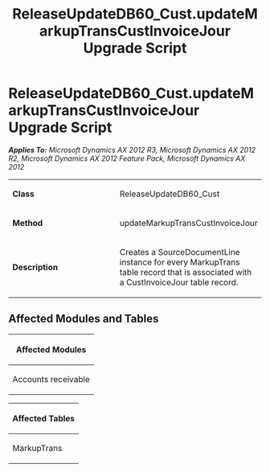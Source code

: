 ﻿---
title: ReleaseUpdateDB60_Cust.updateMarkupTransCustInvoiceJour Upgrade Script
TOCTitle: ReleaseUpdateDB60_Cust.updateMarkupTransCustInvoiceJour Upgrade Script
ms:assetid: 0d6b4bdc-c325-f658-227a-f5b26032ea3f
ms:mtpsurl: https://msdn.microsoft.com/en-us/library/JJ735711(v=AX.60)
ms:contentKeyID: 49706617
ms.date: 05/18/2015
mtps_version: v=AX.60
---

# ReleaseUpdateDB60\_Cust.updateMarkupTransCustInvoiceJour Upgrade Script 


_**Applies To:** Microsoft Dynamics AX 2012 R3, Microsoft Dynamics AX 2012 R2, Microsoft Dynamics AX 2012 Feature Pack, Microsoft Dynamics AX 2012_

<table>
<colgroup>
<col style="width: 50%" />
<col style="width: 50%" />
</colgroup>
<tbody>
<tr class="odd">
<td><p><strong>Class</strong></p></td>
<td><p>ReleaseUpdateDB60_Cust</p></td>
</tr>
<tr class="even">
<td><p><strong>Method</strong></p></td>
<td><p>updateMarkupTransCustInvoiceJour</p></td>
</tr>
<tr class="odd">
<td><p><strong>Description</strong></p></td>
<td><p>Creates a SourceDocumentLine instance for every MarkupTrans table record that is associated with a CustInvoiceJour table record.</p></td>
</tr>
</tbody>
</table>


## Affected Modules and Tables

<table>
<colgroup>
<col style="width: 100%" />
</colgroup>
<thead>
<tr class="header">
<th><p>Affected Modules</p></th>
</tr>
</thead>
<tbody>
<tr class="odd">
<td><p>Accounts receivable</p></td>
</tr>
</tbody>
</table>


<table>
<colgroup>
<col style="width: 100%" />
</colgroup>
<thead>
<tr class="header">
<th><p>Affected Tables</p></th>
</tr>
</thead>
<tbody>
<tr class="odd">
<td><p>MarkupTrans</p></td>
</tr>
</tbody>
</table>

  



